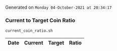 Generated on `Monday 04-October-2021 at 20:34:17`

### Current to Target Coin Ratio
`current_coin_ratio.sh`

Date|Current|Target|Ratio
---|---|---|---
